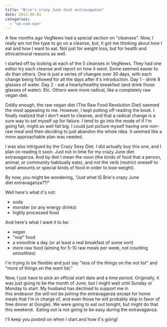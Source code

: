 ```yaml
---
title: "Brie's crazy June diet extravaganza"
date: 2013-06-01
categories: 
  - "om-nom-nom"
---
```


A few months ago VegNews had a special section on "cleanses". Now, I really am not the type to go on a cleanse, but, it got me thinking about how I eat and how I want to eat. Not just for weight loss, but for health and ethical/moral reasons as well.

I started off by looking at each of the 5 cleanses in VegNews. They had one editor try each cleanse and report on how it went. Some seemed easier to do than others. One is just a series of changes over 30 days, with each change being followed for all the days after it's introduction. Day 1 - drink 8 glasses of water. Day 2 - eat a hearty/healthy breakfast (and drink those glasses of water). Etc. Others were more radical, like a completely raw vegan diet.

Oddly enough, the raw vegan diet (The Raw Food Revolution Diet) seemed the most appealing to me. However, I kept putting off reading the book. I finally realized that I don't want to cleanse, and that a radical change is a sure way to set myself up for failure. I tend to go into the mode of if I'm going fail, might as well fail big. I could just picture myself having one non-raw meal and then deciding to just abandon the whole idea. It seemed like a more approachable plan was needed.

I was also intrigued by the Crazy Sexy Diet. I did actually buy this one, and I plan on reading it soon. Just not in time for my crazy June diet extravaganza. And by diet I mean the noun (the kinds of food that a person, animal, or community habitually eats), and not the verb (restrict oneself to small amounts or special kinds of food in order to lose weight).

By now, you might be wondering, "Just what IS Brie's crazy June diet extravaganza??!"

Well here's what it's not:

- soda
- monster (or any energy drinks)
- highly processed food

And here's what I want it to be:

- vegan
- "real" food
- a smoothie a day (or at least a real breakfast of some sort)
- more raw food (aiming for 5-10 raw meals per week, not counting smoothies)

I'm trying to be flexible and just say "less of the things on the not list" and "more of things on the want list."

Now, I just have to pick an official start date and a time period. Originally, it was just going to be the month of June, but I might wait until Sunday or Monday to start. My husband has declined to support me in this endeavor (he will not be joining the extravaganza except for home meals that I'm in charge of, and even those he will probably skip in favor of free dinner at Google). We were going to eat out tonight, but might do that this weekend.  Eating out is not going to be easy during the extravaganza.

I'll keep you posted on when I start and how it's going!
